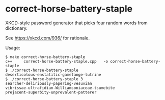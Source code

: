 # correct-horse-battery-staple

XKCD-style password generator that picks four random words from dictionary.

See https://xkcd.com/936/ for rationale.

Usage: 

    $ make correct-horse-battery-staple
    c++     correct-horse-battery-staple.cpp   -o correct-horse-battery-staple
    $ ./correct-horse-battery-staple
    deserticolous-enstatitic-gametange-lutrine
    $ ./correct-horse-battery-staple 3
    searcher-deliriously-papering-vesuvian
    vibrissae-ultrafidian-Williamsoniaceae-tsumebite
    prejacent-superbity-unprevalent-patterer
    
